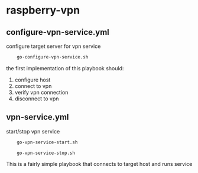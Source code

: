 raspberry-vpn
=============

configure-vpn-service.yml
-------------------------

configure target server for vpn service

```bash
    go-configure-vpn-service.sh
```

the first implementation of this playbook should:

1. configure host
2. connect to vpn
3. verify vpn connection
4. disconnect to vpn

vpn-service.yml
---------------

start/stop vpn service

```bash
    go-vpn-service-start.sh
```


```bash
    go-vpn-service-stop.sh
```

This is a fairly simple playbook that connects to target host and runs service